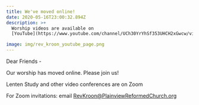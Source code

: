 ```yaml
---
title: We've moved online!
date: 2020-05-16T23:00:32.894Z
description: >+
  Worship videos are available on
  [YouTube](https://www.youtube.com/channel/UCh30YrYhSf353UHCH2xGwcw/videos?view=0&sort=dd).

image: img/rev_kroon_youtube_page.png
---
```

Dear Friends -  

Our worship has moved online. Please join us!

Lenten Study and other video conferences are on Zoom

For Zoom invitations: email RevKroon@PlainviewReformedChurch.org